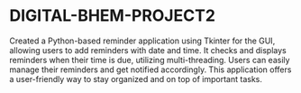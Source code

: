 # DIGITAL-BHEM-PROJECT2
Created a Python-based reminder application using Tkinter for the GUI, allowing users to add reminders with date and time. It checks and displays reminders when their time is due, utilizing multi-threading. Users can easily manage their reminders and get notified accordingly. This application offers a user-friendly way to stay organized and on top of important tasks. 
